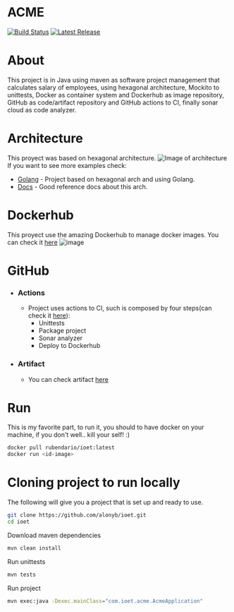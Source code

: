 # ACME

[![Build Status](https://github.com/alonyb/ioet/workflows/ioet/ACME/badge.svg)](https://github.com/rdbaez/ioet/actions)
[![Latest Release](https://img.shields.io/github/v/release/alonyb/ioet?include_prereleases)](https://github.com/alonyb/ioet/releases/latest)


# About
This project is in Java using maven as software project management that calculates salary of employees, using hexagonal architecture, Mockito to unittests, Docker as container system and Dockerhub as image repository, GitHub as code/artifact repository and GitHub actions to CI, finally sonar cloud as code analyzer.

# Architecture
This proyect was based on hexagonal architecture.
![Image of architecture](https://drive.google.com/file/d/1VT5eyKmnZh2H31nhXF2NRJlP8zagm5Nb/view?usp=sharing)
If you want to see more examples check:
* [Golang](https://github.com/alonyb/url_shortener) - Project based on hexagonal arch and using Golang.
* [Docs](https://alistair.cockburn.us/hexagonal-architecture/) - Good reference docs about this arch.

# Dockerhub
This proyect use the amazing Dockerhub to manage docker images.
You can check it [here](https://hub.docker.com/repository/docker/rubendario/ioet)
![image](https://drive.google.com/file/d/1oKB9vuFqCI11Do6RRiLUYJu6eyelwH6m/view?usp=sharing)

# GitHub
* ### Actions
  * Project uses actions to CI, such is composed by four steps(can check it [here](https://github.com/alonyb/ioet/actions)):
    * Unittests
    * Package project
    * Sonar analyzer
    * Deploy to Dockerhub
* ### Artifact
  * You can check artifact [here](https://github.com/alonyb/ioet/packages/)

# Run
This is my favorite part, to run it, you should to have docker on your machine, if you don't well.. kill your self! :)
```bash
docker pull rubendario/ioet:latest
docker run <id-image>
```

# Cloning project to run locally
The following will give you a project that is set up and ready to use.

```bash
git clone https://github.com/alonyb/ioet.git
cd ioet
```

Download maven dependencies
```bash
mvn clean install
```

Run unittests
```bash
mvn tests
```

Run project
```bash
mvn exec:java -Dexec.mainClass="com.ioet.acme.AcmeApplication"
```
